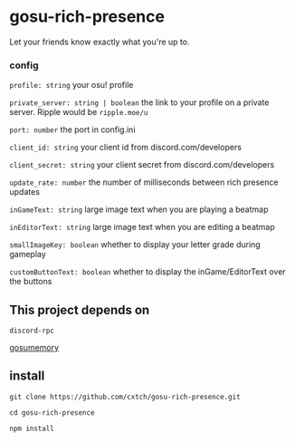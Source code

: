# gosu-rich-presence

Let your friends know exactly what you're up to.

### config

`profile: string` your osu! profile

`private_server: string | boolean` the link to your profile on a private server. Ripple would be `ripple.moe/u`

`port: number` the port in config.ini

`client_id: string` your client id from discord.com/developers

`client_secret: string` your client secret from discord.com/developers

`update_rate: number` the number of milliseconds between rich presence updates

`inGameText: string` large image text when you are playing a beatmap

`inEditorText: string` large image text when you are editing a beatmap

`smallImageKey: boolean` whether to display your letter grade during gameplay

`customButtonText: boolean` whether to display the inGame/EditorText over the buttons

## This project depends on

`discord-rpc`

[gosumemory](https://github.com/l3lackShark/gosumemory)

## install

`git clone https://github.com/cxtch/gosu-rich-presence.git`

`cd gosu-rich-presence`

`npm install`

